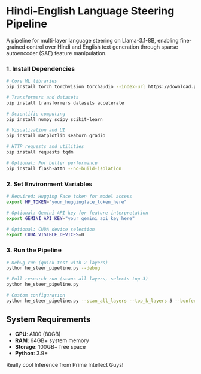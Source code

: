 # Hindi-English Language Steering Pipeline

A  pipeline for multi-layer language steering on Llama-3.1-8B, enabling fine-grained control over Hindi and English text generation through sparse autoencoder (SAE) feature manipulation.

### 1. Install Dependencies

```bash
# Core ML libraries
pip install torch torchvision torchaudio --index-url https://download.pytorch.org/whl/cu118

# Transformers and datasets
pip install transformers datasets accelerate

# Scientific computing
pip install numpy scipy scikit-learn

# Visualization and UI
pip install matplotlib seaborn gradio

# HTTP requests and utilities
pip install requests tqdm

# Optional: For better performance
pip install flash-attn --no-build-isolation
```

### 2. Set Environment Variables

```bash
# Required: Hugging Face token for model access
export HF_TOKEN="your_huggingface_token_here"

# Optional: Gemini API key for feature interpretation
export GEMINI_API_KEY="your_gemini_api_key_here"

# Optional: CUDA device selection
export CUDA_VISIBLE_DEVICES=0
```

### 3. Run the Pipeline

```bash
# Debug run (quick test with 2 layers)
python he_steer_pipeline.py --debug

# Full research run (scans all layers, selects top 3)
python he_steer_pipeline.py

# Custom configuration
python he_steer_pipeline.py --scan_all_layers --top_k_layers 5 --bonferroni --min_effect_size 0.5
```

##  System Requirements

- **GPU**: A100 (80GB)
- **RAM**: 64GB+ system memory
- **Storage**: 100GB+ free space
- **Python**: 3.9+

Really cool Inference from Prime Intellect Guys!


